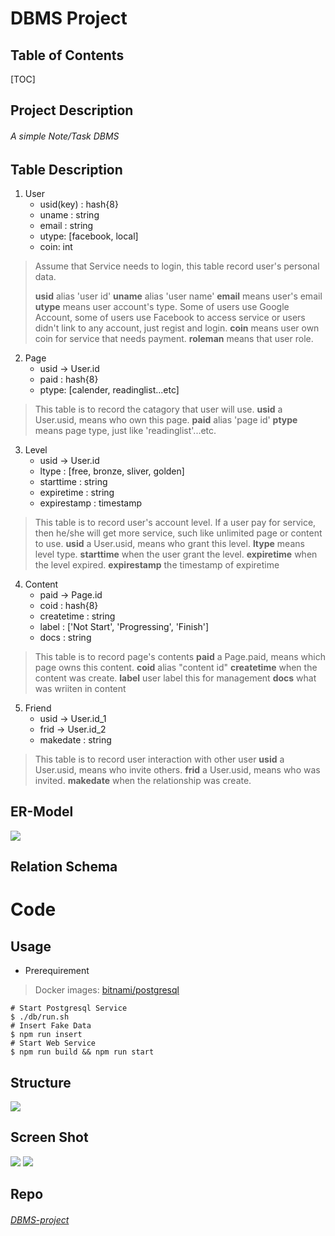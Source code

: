 DBMS Project
===

## Table of Contents

[TOC]

## Project Description

###### A simple Note/Task DBMS


Table Description
---
1. User
    * usid(key) : hash{8}
    * uname : string
    * email : string
    * utype: \[facebook, local\] 
    * coin: int
> Assume that Service needs to login, this table record user's personal data.
> 
> **usid** alias 'user id'
> **uname** alias 'user name'
> **email** means user's email
> **utype** means user account's type. Some of users use Google Account, some of users use Facebook to access service or users didn't link to any account, just regist and login.
> **coin** means user own coin for service that needs payment.
> **roleman** means that user role.

2. Page 
    * usid -> User.id
    * paid : hash{8}
    * ptype: \[calender, readinglist...etc\]
> This table is to record the catagory that user will use.
> **usid** a User.usid, means who own this page.
> **paid** alias 'page id'
> **ptype** means page type, just like 'readinglist'...etc.

3. Level
    * usid -> User.id
    * ltype : \[free, bronze, sliver, golden\]
    * starttime : string
    * expiretime : string
    * expirestamp : timestamp
> This table is to record user's account level. If a user pay for service, then he/she will get more service, such like unlimited page or content to use.
> **usid** a User.usid, means who grant this level.
> **ltype** means level type.
> **starttime** when the user grant the level.
> **expiretime** when the level expired.
> **expirestamp** the timestamp of expiretime

4. Content
    * paid -> Page.id
    * coid : hash{8}
    * createtime : string
    * label : \['Not Start', 'Progressing', 'Finish'\]
    * docs : string
> This table is to record page's contents
> **paid** a Page.paid, means which page owns this content.
> **coid** alias "content id"
> **createtime** when the content was create.
> **label** user label this for management
> **docs** what was wriiten in content

5. Friend
    * usid -> User.id_1
    * frid -> User.id_2
    * makedate : string
> This table is to record user interaction with other user
> **usid** a User.usid, means who invite others.
> **frid** a User.usid, means who was invited.
> **makedate** when the relationship was create.

ER-Model
---
![](https://i.imgur.com/uiHa353.png)


Relation Schema
---

Code
===

## Usage
* Prerequirement
> Docker
> images: [bitnami/postgresql](https://github.com/bitnami/bitnami-docker-postgresql)

```bash=
# Start Postgresql Service
$ ./db/run.sh
# Insert Fake Data
$ npm run insert
# Start Web Service
$ npm run build && npm run start
```
## Structure
![](https://i.imgur.com/AEVSnxL.png)

## Screen Shot
![](https://i.imgur.com/cJOo14S.png)
![](https://i.imgur.com/uPZTTEa.png)

## Repo
###### [DBMS-project](https://github.com/wiasliaw77210/DBMS-project)